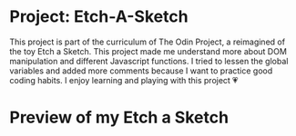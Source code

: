 # Project: Etch-A-Sketch
This project is part of the curriculum of The Odin Project, a reimagined of the toy Etch a Sketch. This project made me understand more about DOM manipulation and different Javascript functions. I tried to lessen the global variables and added more comments because I want to practice good coding habits. I enjoy learning and playing with this project 💗

# Preview of my Etch a Sketch
